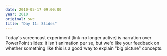 ```yaml
---
date: 2010-05-17 09:00:00
year: 2010
original: swc
title: "Day 11: Slides"
---
```

<p>Today's screencast experiment [link no longer active] is narration over PowerPoint slides: it isn't animation per se, but we'd like your feedback on whether something like this is a good way to explain "big picture" concepts.</p>

